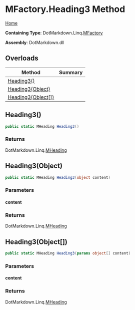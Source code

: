 <a name="_top"></a>

# MFactory\.Heading3 Method

[Home](../../../../README.md#_top)

**Containing Type**: DotMarkdown\.Linq\.[MFactory](../README.md#_top)

**Assembly**: DotMarkdown\.dll

## Overloads

| Method | Summary |
| ------ | ------- |
| [Heading3()](#DotMarkdown_Linq_MFactory_Heading3) | |
| [Heading3(Object)](#DotMarkdown_Linq_MFactory_Heading3_System_Object_) | |
| [Heading3(Object\[\])](#DotMarkdown_Linq_MFactory_Heading3_System_Object___) | |

## Heading3\(\) <a name="DotMarkdown_Linq_MFactory_Heading3"></a>

```csharp
public static MHeading Heading3()
```

### Returns

DotMarkdown\.Linq\.[MHeading](../../MHeading/README.md#_top)

## Heading3\(Object\) <a name="DotMarkdown_Linq_MFactory_Heading3_System_Object_"></a>

```csharp
public static MHeading Heading3(object content)
```

### Parameters

#### content

### Returns

DotMarkdown\.Linq\.[MHeading](../../MHeading/README.md#_top)

## Heading3\(Object\[\]\) <a name="DotMarkdown_Linq_MFactory_Heading3_System_Object___"></a>

```csharp
public static MHeading Heading3(params object[] content)
```

### Parameters

#### content

### Returns

DotMarkdown\.Linq\.[MHeading](../../MHeading/README.md#_top)

